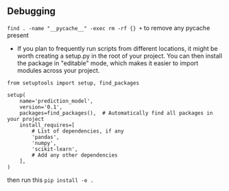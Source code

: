 ## Debugging 
`find . -name "__pycache__" -exec rm -rf {} +` to remove any pycache present

- If you plan to frequently run scripts from different locations, it might be worth creating a setup.py in the root of your project. You can then install the package in "editable" mode, which makes it easier to import modules across your project.

```
from setuptools import setup, find_packages

setup(
    name='prediction_model',
    version='0.1',
    packages=find_packages(),  # Automatically find all packages in your project
    install_requires=[
        # List of dependencies, if any
        'pandas',
        'numpy',
        'scikit-learn',
        # Add any other dependencies
    ],
)

```

then run this `pip install -e .`